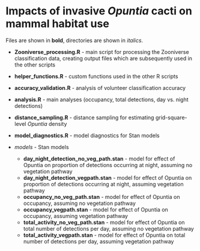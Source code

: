# Impacts of invasive _Opuntia_ cacti on mammal habitat use

Files are shown in **bold**, directories are shown in *italics*.

- **Zooniverse_processing.R** - main script for processing the Zooniverse classification data, creating output files which are subsequently used in the other scripts
  
- **helper_functions.R** - custom functions used in the other R scripts
    
- **accuracy_validation.R** - analysis of volunteer classification accuracy
    
- **analysis.R** - main analyses (occupancy, total detections, day vs. night detections)
    
- **distance_sampling.R** - distance sampling for estimating grid-square-level *Opuntia* density

- **model_diagnostics.R** - model diagnostics for Stan models 
    
- *models* - Stan models
  - **day_night_detection_no_veg_path.stan** - model for effect of Opuntia on proportion of detections occurring at night, assuming no vegetation pathway
  - **day_night_detection_vegpath.stan** - model for effect of Opuntia on proportion of detections occurring at night, assuming vegetation pathway
  - **occupancy_no_veg_path.stan** - model for effect of Opuntia on occupancy, assuming no vegetation pathway
  - **occupancy_vegpath.stan** - model for effect of Opuntia on occupancy, assuming vegetation pathway
  - **total_activity_no_veg_path.stan** - model for effect of Opuntia on total number of detections per day, assuming no vegetation pathway
  - **total_activity_vegpath.stan** - model for effect of Opuntia on total number of detections per day, assuming vegetation pathway


